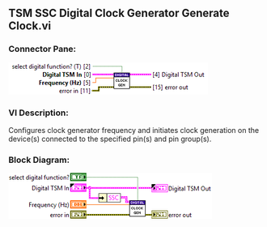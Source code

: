 ## **TSM SSC Digital Clock Generator Generate Clock.vi**
### Connector Pane:
![alt text](/docs/images/Instrument%20Control/Digital/Clock%20Generation/TSM%20SSC%20Digital%20Clock%20Generator%20Generate%20Clock.vic.png "TSM SSC Digital Clock Generator Generate Clock.vi connector pane")

### VI Description:
Configures clock generator frequency and initiates clock generation on the device(s) connected to the specified pin(s) and pin group(s).

### Block Diagram:
![alt text](/docs/images/Instrument%20Control/Digital/Clock%20Generation/TSM%20SSC%20Digital%20Clock%20Generator%20Generate%20Clock.vid.png "TSM SSC Digital Clock Generator Generate Clock.vi block diagram")
